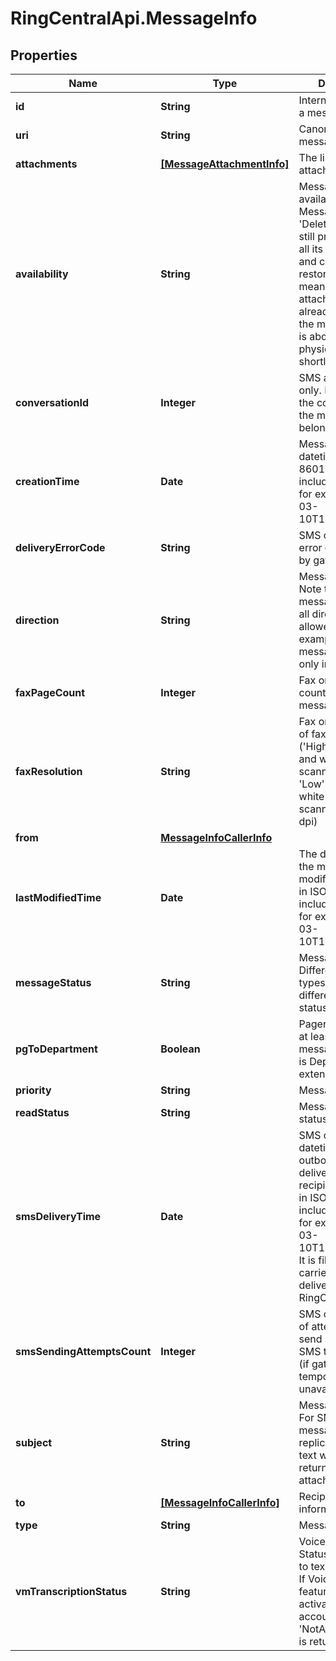 # RingCentralApi.MessageInfo

## Properties
Name | Type | Description | Notes
------------ | ------------- | ------------- | -------------
**id** | **String** | Internal identifier of a message | [optional] 
**uri** | **String** | Canonical URI of a message | [optional] 
**attachments** | [**[MessageAttachmentInfo]**](MessageAttachmentInfo.md) | The list of message attachments | [optional] 
**availability** | **String** | Message availability status. Message in &#39;Deleted&#39; state is still preserved with all its attachments and can be restored. &#39;Purged&#39; means that all attachments are already deleted and the message itself is about to be physically deleted shortly | [optional] 
**conversationId** | **Integer** | SMS and Pager only. Identifier of the conversation the message belongs to | [optional] 
**creationTime** | **Date** | Message creation datetime in ISO 8601 format including timezone, for example 2016-03-10T18:07:52.534Z | [optional] 
**deliveryErrorCode** | **String** | SMS only. Delivery error code returned by gateway | [optional] 
**direction** | **String** | Message direction. Note that for some message types not all directions are allowed. For example voicemail messages can be only inbound | [optional] 
**faxPageCount** | **Integer** | Fax only. Page count in fax message | [optional] 
**faxResolution** | **String** | Fax only. Resolution of fax message. (&#39;High&#39; for black and white image scanned at 200 dpi, &#39;Low&#39; for black and white image scanned at 100 dpi) | [optional] 
**from** | [**MessageInfoCallerInfo**](MessageInfoCallerInfo.md) |  | [optional] 
**lastModifiedTime** | **Date** | The datetime when the message was modified on server in ISO 8601 format including timezone, for example 2016-03-10T18:07:52.534Z | [optional] 
**messageStatus** | **String** | Message status. Different message types may have different allowed status values. | [optional] 
**pgToDepartment** | **Boolean** | Pager only True if at least one of the message recipients is Department extension | [optional] 
**priority** | **String** | Message priority | [optional] 
**readStatus** | **String** | Message read status | [optional] 
**smsDeliveryTime** | **Date** | SMS only. The datetime when outbound SMS was delivered to recipient&#39;s handset in ISO 8601 format including timezone, for example 2016-03-10T18:07:52.534Z. It is filled only if the carrier sends a delivery receipt to RingCentral | [optional] 
**smsSendingAttemptsCount** | **Integer** | SMS only. Number of attempts made to send an outbound SMS to the gateway (if gateway is temporary unavailable) | [optional] 
**subject** | **String** | Message subject. For SMS and Pager messages it replicates message text which is also returned as an attachment | [optional] 
**to** | [**[MessageInfoCallerInfo]**](MessageInfoCallerInfo.md) | Recipient information | [optional] 
**type** | **String** | Message type | [optional] 
**vmTranscriptionStatus** | **String** | Voicemail only. Status of voicemail to text transcription. If VoicemailToText feature is not activated for account, the &#39;NotAvailable&#39; value is returned | [optional] 


